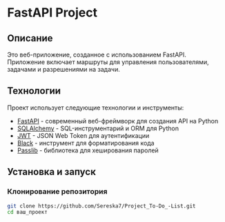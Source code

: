 # FastAPI Project

## Описание

Это веб-приложение, созданное с использованием FastAPI. Приложение включает маршруты для управления пользователями, задачами и разрешениями на задачи.

## Технологии

Проект использует следующие технологии и инструменты:

- [FastAPI](https://fastapi.tiangolo.com/) - современный веб-фреймворк для создания API на Python
- [SQLAlchemy](https://www.sqlalchemy.org/) - SQL-инструментарий и ORM для Python
- [JWT](https://jwt.io/) - JSON Web Token для аутентификации
- [Black](https://github.com/psf/black) - инструмент для форматирования кода
- [Passlib](https://passlib.readthedocs.io/en/stable/) - библиотека для хеширования паролей

## Установка и запуск

### Клонирование репозитория

```bash
git clone https://github.com/Sereska7/Project_To-Do_-List.git
cd ваш_проект